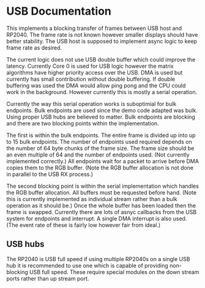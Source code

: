 # USB Documentation
This implements a blocking transfer of frames between USB host and RP2040. The frame rate is not known however smaller displays should have better stability.
The USB host is supposed to implement async logic to keep frame rate as desired. 

The current logic does not use USB double buffer which could improve the latency.
Currently Core 0 is used for USB logic however the matrix algorithms have higher priority access over the USB. DMA is used but currently has small contribution without double buffering.
If double buffering was used the DMA would allow ping pong and the CPU could work in the background. However currently this is mostly a serial operation.

Currently the way this serial operation works is suboptimial for bulk endpoints. Bulk endpoints are used since the demo code adapted was bulk. Using proper USB hubs are believed to matter.
Bulk endpoints are blocking and there are two blocking points within the implementation. 

The first is within the bulk endpoints. The entire frame is divided up into up to 15 bulk endpoints.
The number of endpoints used required depends on the number of 64 byte chunks of the frame size. The frame size should be an even multiple of 64 and the number of endpoints used. (Not currently implemented correctly.)
All endpoints wait for a packet to arrive before DMA copies them to the RGB buffer. (Note the RGB buffer allocation is not done in parallel to the USB RX process.)


The second blocking point is within the serial implementation which handles the RGB buffer allocation. All buffers must be requested before hand. (Note this is currently implemented as individual stream rather than a bulk operation as it should be.)
Once the whole buffer has been loaded then the frame is swapped. Currently there are lots of asnyc callbacks from the USB system for endpoints and interrupt. A single DMA interrupt is also used. (The event rate of these is fairly low however fair from ideal.)

## USB hubs
The RP2040 is USB full speed if using multiple RP2040s on a single USB hub it is recommended to use one which is capable of providing non-blocking USB full speed. 
These require special modules on the down stream ports rather than up stream port.
